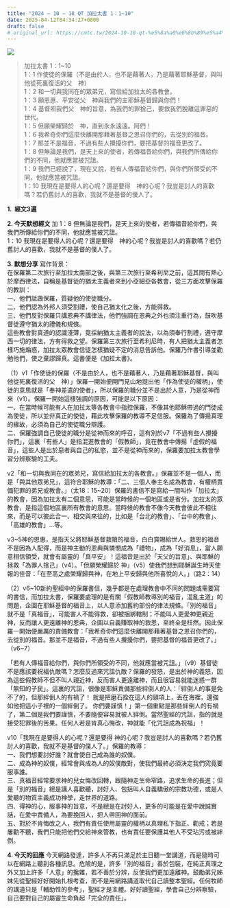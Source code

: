 ```yaml
---
title: "2024 – 10 – 18 QT 加拉太書 1：1~10"
date: 2025-04-12T04:34:27+0800
draft: false
# original_url: https://cmtc.tw/2024-10-18-qt-%e5%8a%a0%e6%8b%89%e5%a4%aa%e6%9b%b8-1%ef%bc%9a110
---
```


![](/images/qt.jpg)
> 加拉太書 1：1\~10  
> 1：1 作使徒的保羅（不是由於人，也不是藉著人，乃是藉著耶穌基督，與叫他從死裏復活的父　神）  
> 1：2 和一切與我同在的眾弟兄，寫信給加拉太的各教會。  
> 1：3 願恩惠、平安從父　神與我們的主耶穌基督歸與你們！  
> 1：4 基督照我們父　神的旨意，為我們的罪捨己，要救我們脫離這罪惡的世代。  
> 1：5 但願榮耀歸於　神，直到永永遠遠。阿們！  
> 1：6 我希奇你們這麼快離開那藉著基督之恩召你們的，去從別的福音。  
> 1：7 那並不是福音，不過有些人攪擾你們，要把基督的福音更改了。  
> 1：8 但無論是我們，是天上來的使者，若傳福音給你們，與我們所傳給你們的不同，他就應當被咒詛。  
> 1：9 我們已經說了，現在又說，若有人傳福音給你們，與你們所領受的不同，他就應當被咒詛。  
> 1：10 我現在是要得人的心呢？還是要得　神的心呢？我豈是討人的喜歡嗎？若仍舊討人的喜歡，我就不是基督的僕人了。

**1.  經文3遍**

**2. 今天默想經文**
加 1：8 但無論是我們，是天上來的使者，若傳福音給你們，與我們所傳給你們的不同，他就應當被咒詛。  
1：10 我現在是要得人的心呢？還是要得　神的心呢？我豈是討人的喜歡嗎？若仍舊討人的喜歡，我就不是基督的僕人了。

**3. 默想分享**
寫作背景：  
在保羅第二次旅行至加拉太南部之後，與第三次旅行至希利尼之前，這其間有熱心於摩西律法，自稱是基督徒的猶太主義者來到小亞細亞各教會，從三方面攻擊保羅的教訓：  
一、他們詆譭保羅，質疑他的使徒職分。  
二、他們認為外邦人須受割禮，使自己猶太化之後，方能得救。  
三、他們反對保羅只講恩典不講律法，他們強調在恩典之外也須注重行為，鼓吹基督徒遵守猶太的禮儀和規條。  
這些教會對真道的認識淺薄，竟採納猶太主義者的說法，以為須奉行割禮，遵守摩西一切的律法，方有得救之望。保羅第三次旅行至希利尼時，有人把猶太主義者怎樣巧施煽惑，加拉太眾教會信徒怎樣猶疑不定的消息告訴他。保羅乃作書引導並勸勉他們，使之棄謬歸真。這書便是《加拉太書》。

（1）v1「作使徒的保羅（不是由於人，也不是藉著人，乃是藉著耶穌基督，與叫他從死裏復活的父　神）」保羅一開始便開門見山地提出他「作為使徒的權柄」，使徒的意思就是「奉神差遣的使者」，所以保羅的職分並不是出於人意，乃是從神而來（v1）。保羅一開始這樣強調的原因，可能是以下原因：  
一、在當時候可能有人在加拉太等各教會中指控保羅，不像其他耶穌帶過的門徒成為使徒，所以並非真正的使徒，藉此攻擊保羅的教導不足信服。保羅為了傳揚真理的緣故，必須為自己的使徒職分辯護。  
二、保羅強調自己使徒的職分是從神而來的呼召，這有別於v7「不過有些人攪擾你們」，這裏「有些人」是指混進教會的「假教師」，竟在教會中傳揚「虛假的福音」，這些人是出於惡者與自己的私慾，並不是從神而來的，保羅要加拉太教會學習分辨察驗的工夫。

v2「和一切與我同在的眾弟兄，寫信給加拉太的各教會。」保羅並不是一個人，而是「與其他眾弟兄」，這符合耶穌的教導：「二、三個人奉主名成為教會，有權柄責備犯罪的弟兄或教會。」（太18：15\~20）保羅的書信不是寫給一間叫作「加拉太」的教會，因為加拉太有二個意思，可能是當時候的一個地區或是省分。加拉太的眾教會，是指這個地區裏所有教會的意思。當時候的教會不像今天教會彼此不相往來，而是可以彼此合一、相交與來往的，比如是「台北的教會」、「台中的教會」、「高雄的教會」…等。

v3\~5神的恩惠，是指天父將耶穌基督救贖的福音，白白賞賜給世人。救恩的福音不是因為人配得，而是神主動的恩典與憐憫成為「禮物」，成為「好消息」，當人願意相信領受，就會有屬靈的「真平安」！這福音是出於「天父的旨意」、與耶穌的拯救「為罪人捨己」（v4）。「但願榮耀歸於 神」（v5）使我們想到耶穌誕生時天使報的佳音：「在至高之處榮耀歸與神，在地上平安歸與他所喜悅的人。」（路2：14）

（2）v6\~10新約聖經中的保羅書信，幾乎都是在處理教會中不同的問題或需要寫的書信，而加拉太書，保羅要處理的是有關「假教師教導別的福音，混亂主道」的問題，企圖在耶穌基督的福音上，以人意添加舊約部份的律法規條。「別的福音」就不是「真福音」，可能害人不能得救，卻被捆綁轄制；不能叫人更愛神更親近神，反而讓人更遠離神的恩典，企圖以自義賺取神的救恩，至終全是枉然。因此保羅一開始便嚴厲的責備教會：「我希奇你們這麼快離開那藉著基督之恩召你們的，去從別的福音。那並不是福音，不過有些人攪擾你們，要把基督的福音更改了。」（v6\~7）

「若有人傳福音給你們，與你們所領受的不同，他就應當被咒詛。」（v9）基督徒不是應該要祝福仇敵嗎？怎麼反過來咒詛仇敵？保羅的發怒，是出於神的義怒，因為這些假教師不但不叫人親近神，反而害人更遠離神，而且很容易就能迷惑一群「無知的子民」。這裏的咒詛，很像是耶穌責備那些絆倒人的人：「絆倒人的事是免不了的，但那絆倒人的有禍了！ 就是把磨石拴在這人的頸項上，丟在海裡，還強如他把這小子裡的一個絆倒了。 你們要謹慎！」第一個重點是那些絆倒人的有禍了，第二個是我們要謹慎，不要隨便容易就被人絆倒。當然聖經的咒詛，指的就是接受犯罪後的苦果。任何人若是肯真心悔改，神就能「化咒詛成為祝福」！

v10「我現在是要得人的心呢？還是要得 神的心呢？我豈是討人的喜歡嗎？若仍舊討人的喜歡，我就不是基督的僕人了。」保羅的教導：  
一、我們想要討好誰？就會使自己成為誰的奴僕。  
二、成為神的奴僕，經常會與成為人的奴僕敵對，使我們最終必須決定我們究竟要服事誰。  
三、真福音經常要求神的兒女悔改回轉，跟隨神走生命窄路，追求生命的長進；但是「別的福音」總是講人喜歡聽，討好人、包括叫人自義驕傲的宗教功德，或是人愛聽的物質主義成功神學，走世界的道路。  
四、得神的心，服事神的旨意，不是總是在討好人，更多的可能是在愛中說誠實話，在愛中責備人，為要挽回人，把人帶回神的面前。  
五、對於不肯悔改之人，我們有責任使用屬靈的權柄以真理私下指正、勸戒；若是屢勸不聽，我們只能把他們交給神來管教，也有責任要保護其他人不受玷污或被絆倒。

**4. 今天的回應**
今天網路發達，許多人不再只滿足於主日聽一堂講道，而是隨時可以在網路上聽到各種訊息。危險的是，許多「別的福音」善於包裝，在純正真理之外又加上許多「人意」的攙雜，若不善於分辨，反使我們更加遠離神。鼓勵弟兄姊妹先從聖經好好開始扎根考查，而不是用網路講道取代自己讀整本聖經。任何牧師的講道只是「輔助性的參考」，聖經才是主體。好好讀聖經，學會自己分辨察驗，自己要對自己的屬靈生命負起「完全的責任」。
